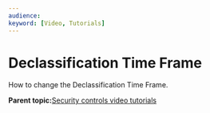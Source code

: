 ```yaml
---
audience: 
keyword: [Video, Tutorials]
---
```


# Declassification Time Frame

How to change the Declassification Time Frame.

  

**Parent topic:**[Security controls video tutorials](../concepts/security-control-video-tutorials.md)

